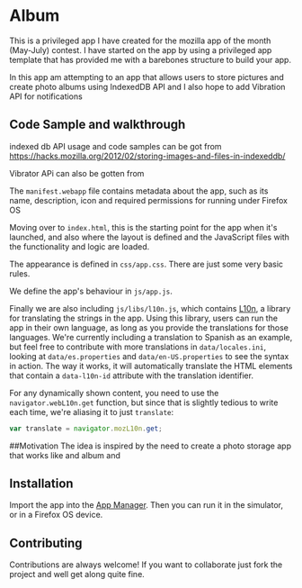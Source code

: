 # Album
 
This is a privileged app I have created for the mozilla app of the month (May-July) contest. I have started on the app by using a privileged app template that has provided me with a barebones structure to build your app.

In this app am attempting to an app that allows users to store pictures and create photo albums using IndexedDB API and I also hope to add Vibration API for notifications


## Code Sample and walkthrough
indexed db API usage and code samples can be got from https://hacks.mozilla.org/2012/02/storing-images-and-files-in-indexeddb/

Vibrator APi can also be gotten from

The `manifest.webapp` file contains metadata about the app, such as its name, description, icon and required permissions for running under Firefox OS

Moving over to `index.html`, this is the starting point for the app when it's launched, and also where the layout is defined and the JavaScript files with the functionality and logic are loaded.

The appearance is defined in `css/app.css`. There are just some very basic rules.

We define the app's behaviour in `js/app.js`.

Finally we are also including `js/libs/l10n.js`, which contains [L10n](https://developer.mozilla.org/en-US/docs/Web/API/L10n_API), a library for translating the strings in the app. Using this library, users can run the app in their own language, as long as you provide the translations for those languages. We're currently including a translation to Spanish as an example, but feel free to contribute with more translations in `data/locales.ini`, looking at `data/es.properties` and `data/en-US.properties` to see the syntax in action. The way it works, it will automatically translate the HTML elements that contain a `data-l10n-id` attribute with the translation identifier.

For any dynamically shown content, you need to use the `navigator.webL10n.get` function, but since that is slightly tedious to write each time, we're aliasing it to just `translate`:

```javascript
var translate = navigator.mozL10n.get;
```


##Motivation
The idea is inspired by the need to create a photo storage app that works like and album and 

## Installation

Import the app into the [App Manager](https://developer.mozilla.org/Firefox_OS/Using_the_App_Manager). Then you can run it in the simulator, or in a Firefox OS device.



## Contributing

Contributions are always welcome! If you want to collaborate just fork the project and well get along quite fine.
